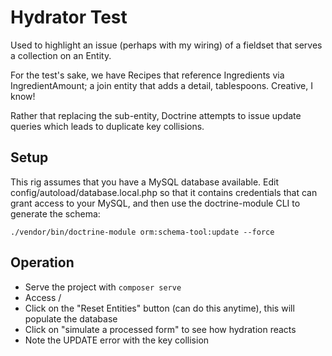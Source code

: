 # Hydrator Test

Used to highlight an issue (perhaps with my wiring) of a fieldset that serves a collection on an Entity.

For the test's sake, we have Recipes that reference Ingredients via IngredientAmount; a join entity that adds a detail, tablespoons.  Creative, I know!

Rather that replacing the sub-entity, Doctrine attempts to issue update queries which leads to duplicate key collisions.

## Setup

This rig assumes that you have a MySQL database available.  Edit config/autoload/database.local.php so that it contains credentials that can grant access to your MySQL, and then use the doctrine-module CLI to generate the schema:

```
./vendor/bin/doctrine-module orm:schema-tool:update --force
```

## Operation

* Serve the project with `composer serve`
* Access /
* Click on the "Reset Entities" button (can do this anytime), this will populate the database
* Click on "simulate a processed form" to see how hydration reacts
* Note the UPDATE error with the key collision

